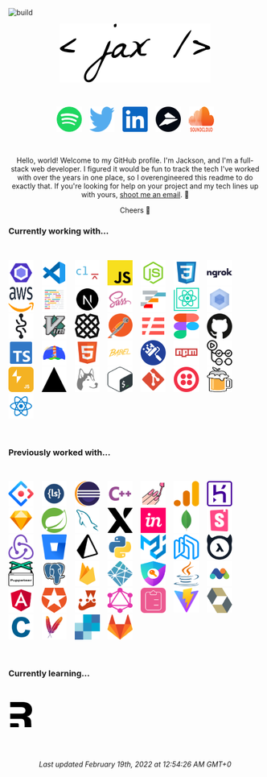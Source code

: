 ![build](https://github.com/jacksonblankenship/jacksonblankenship/actions/workflows/build.yml/badge.svg)<br/><p align=center><img src="./assets/_.svg" alt="Jackson Blankenship" width=300 /></p><br><p align=center><a href="https://open.spotify.com/user/1240355717?si=Vf0XhUsDRnGYHza5j5STIQ"><img src="./assets/spotify.svg" alt="spotify" width=50 height=50 /></a>&nbsp;&nbsp;&nbsp;&nbsp;<a href="https://twitter.com/env_jackson"><img src="./assets/twitter.svg" alt="twitter" width=50 height=50 /></a>&nbsp;&nbsp;&nbsp;&nbsp;<a href="https://www.linkedin.com/in/jacksonblankenship/"><img src="./assets/linkedin.svg" alt="linkedin" width=50 height=50 /></a>&nbsp;&nbsp;&nbsp;&nbsp;<a href="https://flylance.com/"><img src="./assets/flylance.svg" alt="flylance" width=50 height=50 /></a>&nbsp;&nbsp;&nbsp;&nbsp;<a href="https://soundcloud.com/jacksonblankenship"><img src="./assets/soundcloud.svg" alt="soundcloud" width=50 height=50 /></a></p><br><p align=center>Hello, world! Welcome to my GitHub profile. I'm Jackson, and I'm a full-stack web developer. I figured it would be fun to track the tech I've worked with over the years in one place, so I overengineered this readme to do exactly that. If you're looking for help on your project and my tech lines up with yours, <a href="mailto:jacksblan@gmail.com">shoot me an email</a>. 🚀</p><p align=center>Cheers 👋</p><h3>Currently working with...</h3><br><p ><a href="https://eslint.org/"><img src="./assets/eslint.svg" alt="eslint" width=50 height=50 /></a>&nbsp;&nbsp;&nbsp;&nbsp;<a href="https://code.visualstudio.com/"><img src="./assets/vscode.svg" alt="vscode" width=50 height=50 /></a>&nbsp;&nbsp;&nbsp;&nbsp;<a href="https://commitlint.js.org/"><img src="./assets/commitlint.svg" alt="commitlint" width=50 height=50 /></a>&nbsp;&nbsp;&nbsp;&nbsp;<a href="https://www.javascript.com/"><img src="./assets/javascript.svg" alt="javascript" width=50 height=50 /></a>&nbsp;&nbsp;&nbsp;&nbsp;<a href="https://nodejs.org/en/"><img src="./assets/node.svg" alt="node" width=50 height=50 /></a>&nbsp;&nbsp;&nbsp;&nbsp;<a href="https://en.wikipedia.org/wiki/CSS"><img src="./assets/css3.svg" alt="css3" width=50 height=50 /></a>&nbsp;&nbsp;&nbsp;&nbsp;<a href="https://ngrok.com/"><img src="./assets/ngrok.svg" alt="ngrok" width=50 height=50 /></a>&nbsp;&nbsp;&nbsp;&nbsp;<a href="https://aws.amazon.com/"><img src="./assets/aws.svg" alt="aws" width=50 height=50 /></a>&nbsp;&nbsp;&nbsp;&nbsp;<a href="https://prettier.io/"><img src="./assets/prettier.svg" alt="prettier" width=50 height=50 /></a>&nbsp;&nbsp;&nbsp;&nbsp;<a href="https://nextjs.org/"><img src="./assets/next.svg" alt="next" width=50 height=50 /></a>&nbsp;&nbsp;&nbsp;&nbsp;<a href="https://sass-lang.com/"><img src="./assets/sass.svg" alt="sass" width=50 height=50 /></a>&nbsp;&nbsp;&nbsp;&nbsp;<a href="https://www.ag-grid.com/"><img src="./assets/ag-grid.svg" alt="ag-grid" width=50 height=50 /></a>&nbsp;&nbsp;&nbsp;&nbsp;<a href="https://create-react-app.dev/"><img src="./assets/create-react-app.svg" alt="create-react-app" width=50 height=50 /></a>&nbsp;&nbsp;&nbsp;&nbsp;<a href="https://webpack.js.org/"><img src="./assets/webpack.svg" alt="webpack" width=50 height=50 /></a>&nbsp;&nbsp;&nbsp;&nbsp;<a href="https://recoiljs.org/"><img src="./assets/recoil.svg" alt="recoil" width=50 height=50 /></a>&nbsp;&nbsp;&nbsp;&nbsp;<a href="https://en.wikipedia.org/wiki/Vim_(text_editor)"><img src="./assets/vim.svg" alt="vim" width=50 height=50 /></a>&nbsp;&nbsp;&nbsp;&nbsp;<a href="https://plaid.com/"><img src="./assets/plaid.svg" alt="plaid" width=50 height=50 /></a>&nbsp;&nbsp;&nbsp;&nbsp;<a href="https://www.postman.com/"><img src="./assets/postman.svg" alt="postman" width=50 height=50 /></a>&nbsp;&nbsp;&nbsp;&nbsp;<a href="https://www.serverless.com/"><img src="./assets/serverless.svg" alt="serverless" width=50 height=50 /></a>&nbsp;&nbsp;&nbsp;&nbsp;<a href="https://www.figma.com/"><img src="./assets/figma.svg" alt="figma" width=50 height=50 /></a>&nbsp;&nbsp;&nbsp;&nbsp;<a href="https://github.com/"><img src="./assets/github.svg" alt="github" width=50 height=50 /></a>&nbsp;&nbsp;&nbsp;&nbsp;<a href="https://www.typescriptlang.org/"><img src="./assets/typescript.svg" alt="typescript" width=50 height=50 /></a>&nbsp;&nbsp;&nbsp;&nbsp;<a href="https://web.dev/"><img src="./assets/lighthouse.svg" alt="lighthouse" width=50 height=50 /></a>&nbsp;&nbsp;&nbsp;&nbsp;<a href="https://en.wikipedia.org/wiki/HTML5"><img src="./assets/html5.svg" alt="html5" width=50 height=50 /></a>&nbsp;&nbsp;&nbsp;&nbsp;<a href="https://babeljs.io/"><img src="./assets/babel.svg" alt="babel" width=50 height=50 /></a>&nbsp;&nbsp;&nbsp;&nbsp;<a href="https://www.whitesourcesoftware.com/free-developer-tools/renovate/"><img src="./assets/renovate.svg" alt="renovate" width=50 height=50 /></a>&nbsp;&nbsp;&nbsp;&nbsp;<a href="https://www.npmjs.com/"><img src="./assets/npm.svg" alt="npm" width=50 height=50 /></a>&nbsp;&nbsp;&nbsp;&nbsp;<a href="https://github.com/features/actions"><img src="./assets/actions.svg" alt="actions" width=50 height=50 /></a>&nbsp;&nbsp;&nbsp;&nbsp;<a href="https://slack.dev/bolt-js"><img src="./assets/slack-bolt.svg" alt="slack-bolt" width=50 height=50 /></a>&nbsp;&nbsp;&nbsp;&nbsp;<a href="https://vercel.com/"><img src="./assets/vercel.svg" alt="vercel" width=50 height=50 /></a>&nbsp;&nbsp;&nbsp;&nbsp;<a href="https://typicode.github.io/husky/"><img src="./assets/husky.svg" alt="husky" width=50 height=50 /></a>&nbsp;&nbsp;&nbsp;&nbsp;<a href="https://en.wikipedia.org/wiki/Bash_(Unix_shell)"><img src="./assets/bash.svg" alt="bash" width=50 height=50 /></a>&nbsp;&nbsp;&nbsp;&nbsp;<a href="https://git-scm.com/"><img src="./assets/git.svg" alt="git" width=50 height=50 /></a>&nbsp;&nbsp;&nbsp;&nbsp;<a href="https://www.twilio.com/"><img src="./assets/twilio.svg" alt="twilio" width=50 height=50 /></a>&nbsp;&nbsp;&nbsp;&nbsp;<a href="https://brew.sh/"><img src="./assets/homebrew.svg" alt="homebrew" width=50 height=50 /></a>&nbsp;&nbsp;&nbsp;&nbsp;<a href="https://reactjs.org/"><img src="./assets/reactts.svg" alt="reactts" width=50 height=50 /></a></p><br><h3>Previously worked with...</h3><br><p ><a href="https://ant.design/"><img src="./assets/ant.svg" alt="ant" width=50 height=50 /></a>&nbsp;&nbsp;&nbsp;&nbsp;<a href="http://lesscss.org/"><img src="./assets/less.svg" alt="less" width=50 height=50 /></a>&nbsp;&nbsp;&nbsp;&nbsp;<a href="https://www.eclipse.org/downloads/"><img src="./assets/eclipse.svg" alt="eclipse" width=50 height=50 /></a>&nbsp;&nbsp;&nbsp;&nbsp;<a href="https://en.wikipedia.org/wiki/C%2B%2B"><img src="./assets/cpp.svg" alt="cpp" width=50 height=50 /></a>&nbsp;&nbsp;&nbsp;&nbsp;<a href="https://styled-components.com/"><img src="./assets/styled.svg" alt="styled" width=50 height=50 /></a>&nbsp;&nbsp;&nbsp;&nbsp;<a href="https://analytics.google.com/"><img src="./assets/analytics.svg" alt="analytics" width=50 height=50 /></a>&nbsp;&nbsp;&nbsp;&nbsp;<a href="https://www.heroku.com/"><img src="./assets/heroku.svg" alt="heroku" width=50 height=50 /></a>&nbsp;&nbsp;&nbsp;&nbsp;<a href="https://www.sketch.com/"><img src="./assets/sketch.svg" alt="sketch" width=50 height=50 /></a>&nbsp;&nbsp;&nbsp;&nbsp;<a href="https://spring.io/"><img src="./assets/spring.svg" alt="spring" width=50 height=50 /></a>&nbsp;&nbsp;&nbsp;&nbsp;<a href="https://www.mysql.com/"><img src="./assets/mysql.svg" alt="mysql" width=50 height=50 /></a>&nbsp;&nbsp;&nbsp;&nbsp;<a href="https://xstate.js.org/docs/"><img src="./assets/xstate.svg" alt="xstate" width=50 height=50 /></a>&nbsp;&nbsp;&nbsp;&nbsp;<a href="https://www.invisionapp.com/"><img src="./assets/invision.svg" alt="invision" width=50 height=50 /></a>&nbsp;&nbsp;&nbsp;&nbsp;<a href="https://www.mongodb.com/"><img src="./assets/mongo.svg" alt="mongo" width=50 height=50 /></a>&nbsp;&nbsp;&nbsp;&nbsp;<a href="https://storybook.js.org/"><img src="./assets/storybook.svg" alt="storybook" width=50 height=50 /></a>&nbsp;&nbsp;&nbsp;&nbsp;<a href="https://redux.js.org/"><img src="./assets/redux.svg" alt="redux" width=50 height=50 /></a>&nbsp;&nbsp;&nbsp;&nbsp;<a href="https://bitbucket.org/product/"><img src="./assets/bitbucket.svg" alt="bitbucket" width=50 height=50 /></a>&nbsp;&nbsp;&nbsp;&nbsp;<a href="https://www.prisma.io/"><img src="./assets/prisma.svg" alt="prisma" width=50 height=50 /></a>&nbsp;&nbsp;&nbsp;&nbsp;<a href="https://www.python.org/"><img src="./assets/python.svg" alt="python" width=50 height=50 /></a>&nbsp;&nbsp;&nbsp;&nbsp;<a href="https://material-ui.com/"><img src="./assets/material-ui.svg" alt="material-ui" width=50 height=50 /></a>&nbsp;&nbsp;&nbsp;&nbsp;<a href="https://nhost.io/"><img src="./assets/nhost.svg" alt="nhost" width=50 height=50 /></a>&nbsp;&nbsp;&nbsp;&nbsp;<a href="https://hasura.io/"><img src="./assets/hasura.svg" alt="hasura" width=50 height=50 /></a>&nbsp;&nbsp;&nbsp;&nbsp;<a href="https://pptr.dev/"><img src="./assets/puppeteer.svg" alt="puppeteer" width=50 height=50 /></a>&nbsp;&nbsp;&nbsp;&nbsp;<a href="https://www.postgresql.org/"><img src="./assets/postgresql.svg" alt="postgresql" width=50 height=50 /></a>&nbsp;&nbsp;&nbsp;&nbsp;<a href="https://firebase.google.com/"><img src="./assets/firebase.svg" alt="firebase" width=50 height=50 /></a>&nbsp;&nbsp;&nbsp;&nbsp;<a href="https://www.netlify.com/"><img src="./assets/netlify.svg" alt="netlify" width=50 height=50 /></a>&nbsp;&nbsp;&nbsp;&nbsp;<a href="https://next-auth.js.org/"><img src="./assets/next-auth.svg" alt="next-auth" width=50 height=50 /></a>&nbsp;&nbsp;&nbsp;&nbsp;<a href="https://en.wikipedia.org/wiki/Java_(programming_language)"><img src="./assets/java.svg" alt="java" width=50 height=50 /></a>&nbsp;&nbsp;&nbsp;&nbsp;<a href="https://matomo.org/"><img src="./assets/matomo.svg" alt="matomo" width=50 height=50 /></a>&nbsp;&nbsp;&nbsp;&nbsp;<a href="https://angular.io/"><img src="./assets/angular.svg" alt="angular" width=50 height=50 /></a>&nbsp;&nbsp;&nbsp;&nbsp;<a href="https://auth0.com/"><img src="./assets/auth0.svg" alt="auth0" width=50 height=50 /></a>&nbsp;&nbsp;&nbsp;&nbsp;<a href="https://jestjs.io/"><img src="./assets/jest.svg" alt="jest" width=50 height=50 /></a>&nbsp;&nbsp;&nbsp;&nbsp;<a href="https://graphql.org/"><img src="./assets/graphql.svg" alt="graphql" width=50 height=50 /></a>&nbsp;&nbsp;&nbsp;&nbsp;<a href="https://react-hook-form.com/"><img src="./assets/react-hook-form.svg" alt="react-hook-form" width=50 height=50 /></a>&nbsp;&nbsp;&nbsp;&nbsp;<a href="https://vitejs.dev/"><img src="./assets/vite.svg" alt="vite" width=50 height=50 /></a>&nbsp;&nbsp;&nbsp;&nbsp;<a href="https://hibernate.org/"><img src="./assets/hibernate.svg" alt="hibernate" width=50 height=50 /></a>&nbsp;&nbsp;&nbsp;&nbsp;<a href="https://en.wikipedia.org/wiki/C_(programming_language)"><img src="./assets/c.svg" alt="c" width=50 height=50 /></a>&nbsp;&nbsp;&nbsp;&nbsp;<a href="https://maven.apache.org/"><img src="./assets/maven.svg" alt="maven" width=50 height=50 /></a>&nbsp;&nbsp;&nbsp;&nbsp;<a href="https://sendgrid.com/"><img src="./assets/sendgrid.svg" alt="sendgrid" width=50 height=50 /></a>&nbsp;&nbsp;&nbsp;&nbsp;<a href="https://about.gitlab.com/"><img src="./assets/gitlab.svg" alt="gitlab" width=50 height=50 /></a></p><br><h3>Currently learning...</h3><br><p ><a href="https://remix.run/"><img src="./assets/remix.svg" alt="remix" width=50 height=50 /></a></p><br><br><p align=center><i>Last updated February 19th, 2022 at 12:54:26 AM GMT+0</i></p>